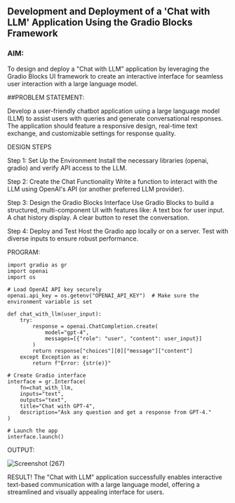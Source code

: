 ## Development and Deployment of a 'Chat with LLM' Application Using the Gradio Blocks Framework

### AIM:
To design and deploy a "Chat with LLM" application by leveraging the Gradio Blocks UI framework to create an interactive interface for seamless user interaction with a large language model.

##PROBLEM STATEMENT:

Develop a user-friendly chatbot application using a large language model (LLM) to assist users with queries and generate conversational responses. The application should feature a responsive design, real-time text exchange, and customizable settings for response quality.

DESIGN STEPS

Step 1: Set Up the Environment
Install the necessary libraries (openai, gradio) and verify API access to the LLM.

Step 2: Create the Chat Functionality
Write a function to interact with the LLM using OpenAI's API (or another preferred LLM provider).

Step 3: Design the Gradio Blocks Interface
Use Gradio Blocks to build a structured, multi-component UI with features like:
A text box for user input.
A chat history display.
A clear button to reset the conversation.

Step 4: Deploy and Test
Host the Gradio app locally or on a server.
Test with diverse inputs to ensure robust performance.

PROGRAM:
```
import gradio as gr
import openai
import os

# Load OpenAI API key securely
openai.api_key = os.getenv("OPENAI_API_KEY")  # Make sure the environment variable is set

def chat_with_llm(user_input):
    try:
        response = openai.ChatCompletion.create(
            model="gpt-4",
            messages=[{"role": "user", "content": user_input}]
        )
        return response["choices"][0]["message"]["content"]
    except Exception as e:
        return f"Error: {str(e)}"

# Create Gradio interface
interface = gr.Interface(
    fn=chat_with_llm,
    inputs="text",
    outputs="text",
    title="Chat with GPT-4",
    description="Ask any question and get a response from GPT-4."
)

# Launch the app
interface.launch()
```
OUTPUT:

![Screenshot (267)](https://github.com/user-attachments/assets/66e6b7ee-6829-4746-ab42-3fa074318b98)

RESULT!
The "Chat with LLM" application successfully enables interactive text-based communication with a large language model, offering a streamlined and visually appealing interface for users.
